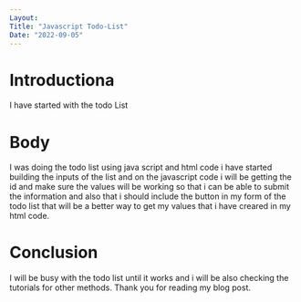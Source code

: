 ```yaml
---
Layout:
Title: "Javascript Todo-List"
Date: "2022-09-05"
---
```


# Introductiona

I have started with the todo List 

# Body 

I was doing the todo list using java script and html code i have started building the inputs of the list and on the javascript code i will be getting the id and make sure the values will be working so that i can be able to submit the information and also that i should include the button in my form of the todo list that will be a better way to get my values that i have creared in my html code.

# Conclusion

I will be busy with the todo list until it works and i will be also checking the tutorials for other methods. Thank you for reading my blog post.